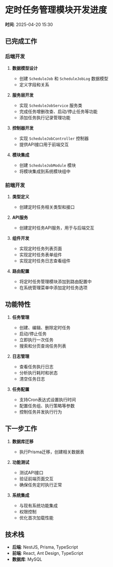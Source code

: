 # 定时任务管理模块开发进度

**时间**: 2025-04-20 15:30

## 已完成工作

### 后端开发
1. **数据模型设计**
   - 创建 `ScheduleJob` 和 `ScheduleJobLog` 数据模型
   - 定义字段和关系

2. **服务层开发**
   - 实现 `ScheduleJobService` 服务类
   - 完成任务增删改查、启动/停止任务等功能
   - 添加任务执行记录管理功能

3. **控制器开发**
   - 实现 `ScheduleJobController` 控制器
   - 提供API接口用于前端交互

4. **模块集成**
   - 创建 `ScheduleJobModule` 模块
   - 将模块集成到系统模块组中

### 前端开发
1. **类型定义**
   - 创建定时任务相关类型和接口

2. **API服务**
   - 创建定时任务API服务，用于与后端交互

3. **组件开发**
   - 实现定时任务列表页面
   - 实现定时任务表单组件
   - 实现定时任务日志查看组件

4. **路由配置**
   - 将定时任务管理模块添加到路由配置中
   - 在系统管理菜单中添加定时任务选项

## 功能特性
1. **任务管理**
   - 创建、编辑、删除定时任务
   - 启动/停止任务
   - 立即执行一次任务
   - 搜索和分页查询任务列表

2. **日志管理**
   - 查看任务执行日志
   - 分析执行耗时和状态
   - 清空任务日志

3. **任务配置**
   - 支持Cron表达式设置执行时间
   - 配置任务组、执行策略等参数
   - 控制任务并发执行行为

## 下一步工作
1. **数据库迁移**
   - 执行Prisma迁移，创建相关数据表

2. **功能测试**
   - 测试API接口
   - 验证前端页面交互
   - 确保任务定时执行正常

3. **系统集成**
   - 与现有系统功能集成
   - 权限控制
   - 优化首次加载性能

## 技术栈
- **后端**: NestJS, Prisma, TypeScript
- **前端**: React, Ant Design, TypeScript
- **数据库**: MySQL